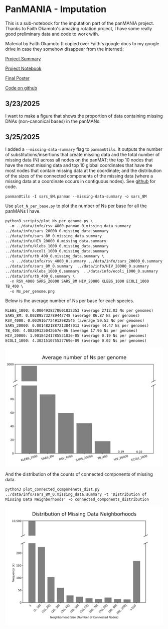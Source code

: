 # PanMANIA - Imputation

This is a sub-notebook for the imputation part of the panMANIA project. Thanks to Faith Okamoto's amazing rotation project, I have some really good preliminary data and code to work with.

Material by Faith Okamoto (I copied over Faith's google docs to my google drive in case they somehow disappear from the internet):

[Project Summary](https://docs.google.com/document/d/1D4OWInb7jSm_5gwr64NLYzfNWDB0bT8gZB6tRxA5Wh0/edit?usp=sharing)

[Project Notebook](https://docs.google.com/document/d/1LL629A8EUAJTXlryVf45K_Sg3gTvaWi6BpbV3mg3gW0/edit?usp=sharing)

[Final Poster](https://docs.google.com/presentation/d/1iuJhy3uWQ0p_x0ZyfQ85A8GjPe5537G96T4NtV5VVdw/edit?usp=sharing)

[Code on github](https://github.com/faithokamoto/panman)

## 3/23/2025

I want to make a figure that shows the proportion of data containing missing DNAs (non-canonical bases) in the panMANs.

## 3/25/2025

I added a `--missing-data-summary` flag to `panmanUtils`. It outputs the number of substitutions/insertions that create missing data and the total number of missing data (N) across all nodes on the panMAT; the top 10 nodes that have the most missing data and top 10 global coordinates that have the most nodes that contain missing data at the coordinate; and the distribution of the sizes of the connected components of the missing data (where a missing data at a coordinate occurs in contiguous nodes). See [github](https://github.com/AlanZhangUCSC/panman) for code.

```
panmanUtils -I sars_8M.panman --missing-data-summary -o sars_8M
```

Use `plot_N_per_base.py` to plot the number of Ns per base for all the panMANs I have.

```
python3 scripts/plot_Ns_per_genome.py \
  -m ../data/info/rsv_4000.panman_0.missing_data.summary ../data/info/sars_20000_0.missing_data.summary ../data/info/sars_8M_0.missing_data.summary ../data/info/HIV_20000_0.missing_data.summary ../data/info/klebs_1000_0.missing_data.summary ../data/info/ecoli_1000_0.missing_data.summary ../data/info/tb_400_0.missing_data.summary \
  -s ../data/info/rsv_4000_0.summary ../data/info/sars_20000_0.summary ../data/info/sars_8M_0.summary  ../data/info/HIV_20000_0.summary ../data/info/klebs_1000_0.summary  ../data/info/ecoli_1000_0.summary ../data/info/tb_400_0.summary \
  -n RSV_4000 SARS_20000 SARS_8M HIV_20000 KLEBS_1000 ECOLI_1000 TB_400 \
  -o Ns_per_genome.png
```

Below is the average number of Ns per base for each species.

```
KLEBS_1000: 0.0004938270601832353 (average 2712.03 Ns per genomes)
SARS_8M: 0.002895732789447748 (average 86.87 Ns per genomes)
RSV_4000: 0.0039167724912982545 (average 59.53 Ns per genomes)
SARS_20000: 0.0014821887213847013 (average 44.47 Ns per genomes)
TB_400: 4.08209125042667e-06 (average 17.96 Ns per genomes)
HIV_20000: 1.9018424178553183e-05 (average 0.19 Ns per genomes)
ECOLI_1000: 4.302151075537769e-09 (average 0.02 Ns per genomes)
```

![Ns per genome](Ns_per_genome.png)

And the distribution of the counts of connected components of missing data.

```
python3 plot_connected_componenets_dist.py ../data/info/sars_8M_0.missing_data.summary -t 'Distribution of Missing Data Neighborhoods' -o connected_components_distribution
```

![Connected components distribution](connected_components_distribution.png)

